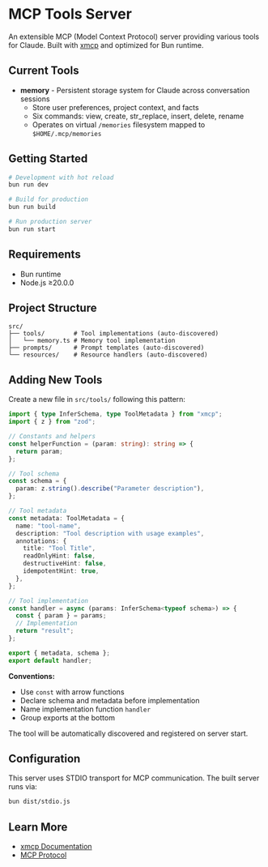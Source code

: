 # MCP Tools Server

An extensible MCP (Model Context Protocol) server providing various tools for Claude. Built with [xmcp](https://xmcp.dev) and optimized for Bun runtime.

## Current Tools

- **memory** - Persistent storage system for Claude across conversation sessions
  - Store user preferences, project context, and facts
  - Six commands: view, create, str_replace, insert, delete, rename
  - Operates on virtual `/memories` filesystem mapped to `$HOME/.mcp/memories`

## Getting Started

```bash
# Development with hot reload
bun run dev

# Build for production
bun run build

# Run production server
bun run start
```

## Requirements

- Bun runtime
- Node.js ≥20.0.0

## Project Structure

```
src/
├── tools/        # Tool implementations (auto-discovered)
│   └── memory.ts # Memory tool implementation
├── prompts/      # Prompt templates (auto-discovered)
└── resources/    # Resource handlers (auto-discovered)
```

## Adding New Tools

Create a new file in `src/tools/` following this pattern:

```typescript
import { type InferSchema, type ToolMetadata } from "xmcp";
import { z } from "zod";

// Constants and helpers
const helperFunction = (param: string): string => {
  return param;
};

// Tool schema
const schema = {
  param: z.string().describe("Parameter description"),
};

// Tool metadata
const metadata: ToolMetadata = {
  name: "tool-name",
  description: "Tool description with usage examples",
  annotations: {
    title: "Tool Title",
    readOnlyHint: false,
    destructiveHint: false,
    idempotentHint: true,
  },
};

// Tool implementation
const handler = async (params: InferSchema<typeof schema>) => {
  const { param } = params;
  // Implementation
  return "result";
};

export { metadata, schema };
export default handler;
```

**Conventions:**
- Use `const` with arrow functions
- Declare schema and metadata before implementation
- Name implementation function `handler`
- Group exports at the bottom

The tool will be automatically discovered and registered on server start.

## Configuration

This server uses STDIO transport for MCP communication. The built server runs via:

```bash
bun dist/stdio.js
```

## Learn More

- [xmcp Documentation](https://xmcp.dev/docs)
- [MCP Protocol](https://modelcontextprotocol.io)
